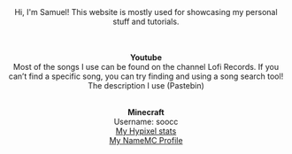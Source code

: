 <div align="center">
  Hi, I'm Samuel! This website is mostly used for showcasing my personal stuff and tutorials.
  
  <br><br>
  **Youtube**\
  Most of the songs I use can be found on the channel Lofi Records.
  If you can’t find a specific song, you can try finding and using a song search tool!
  The description I use (Pastebin)
  <br><br>
  
  **Minecraft**\
  Username: soocc\
  [My Hypixel stats](https://plancke.io/hypixel/player/stats/soocc)\
  [My NameMC Profile](https://namemc.com/profile/soocc.2)
</div>
